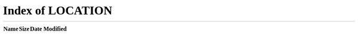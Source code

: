 ```yaml
---
layout: none
permalink: /recipe/
---
```


<!DOCTYPE html>
<html>
  <head>
    <meta http-equiv="refresh" content="0; url=/" />
    <link rel="canonical" href="/" />
  </head>
  <body>
    <p>Redirecting to <a href="/">homepage</a>...</p>
  </body>
</html>

